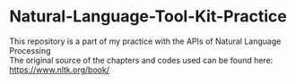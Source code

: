 # Natural-Language-Tool-Kit-Practice
This repository is a part of my practice with the APIs of Natural Language Processing </br>
The original source of the chapters and codes used can be found here: https://www.nltk.org/book/

